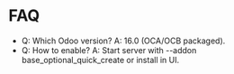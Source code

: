# FAQ

- Q: Which Odoo version? A: 16.0 (OCA/OCB packaged).
- Q: How to enable? A: Start server with --addon base_optional_quick_create or install in UI.
